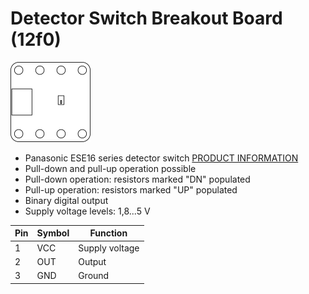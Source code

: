 # Detector Switch Breakout Board (12f0)
![Detector Switch Breakout Board (12f0)](../../assets/outline-12f0.png)

* Panasonic ESE16 series detector switch [PRODUCT INFORMATION](https://industry.panasonic.eu/products/components/switches/detector-switches?utm_campaign=iot-components&utm_medium=github&utm_source=page-12f0)
* Pull-down and pull-up operation possible
* Pull-down operation: resistors marked "DN" populated
* Pull-up operation: resistors marked "UP" populated
* Binary digital output
* Supply voltage levels: 1,8...5 V

| Pin | Symbol | Function       |
|-----|--------|----------------|
| 1   | VCC    | Supply voltage |
| 2   | OUT    | Output         |
| 3   | GND    | Ground         |
